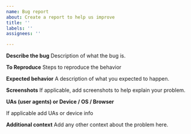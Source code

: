 ```yaml
---
name: Bug report
about: Create a report to help us improve
title: ''
labels: ''
assignees: ''

---
```


**Describe the bug**
Description of what the bug is.

**To Reproduce**
Steps to reproduce the behavior

**Expected behavior**
A description of what you expected to happen.

**Screenshots**
If applicable, add screenshots to help explain your problem.

**UAs (user agents) or Device / OS / Browser**

If applicable add UAs or device info

**Additional context**
Add any other context about the problem here.
